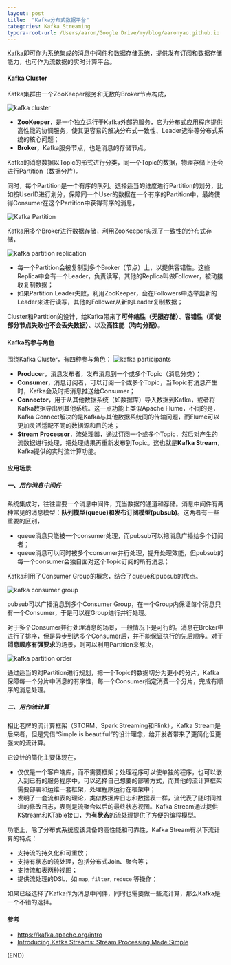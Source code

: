 ```yaml
---
layout: post
title:  "Kafka分布式数据平台"
categories: Kafka Streaming
typora-root-url: /Users/aaron/Google Drive/my/blog/aaronyao.github.io
---
```

[Kafka](https://kafka.apache.org)即可作为系统集成的消息中间件和数据存储系统，提供发布订阅和数据存储能力，也可作为流数据的实时计算平台。

#### Kafka Cluster

Kafka集群由一个ZooKeeper服务和无数的Broker节点构成，

![kafka cluster](/assets/images/kafka-cluster.png)

- **ZooKeeper**，是一个独立运行于Kafka外部的服务，它为分布式应用程序提供高性能的协调服务，使其更容易的解决分布式一致性、Leader选举等分布式系统的核心问题；
- **Broker**，Kafka服务节点，也是消息的存储节点。

Kafka的消息数据以Topic的形式进行分类，同一个Topic的数据，物理存储上还会进行Partition（数据分片）。

同时，每个Partition是一个有序的队列。选择适当的维度进行Partition的划分，比如按UserID进行划分，保障同一个User的数据在一个有序的Partition中，最终使得Consumer在这个Partition中获得有序的消息，

![Kafka Partition](/assets/images/kafka-topic-partition.png)

Kafka用多个Broker进行数据存储，利用ZooKeeper实现了一致性的分布式存储，

![kafka partition replication](/assets/images/kafka-partition-replication.png)

- 每一个Partition会被复制到多个Broker（节点）上，以提供容错性。这些Replica中会有一个Leader，负责读写，其他的Replica叫做Follower，被动接收复制数据；
- 如果Partition Leader失败，利用ZooKeeper，会在Followers中选举出新的Leader来进行读写，其他的Follower从新的Leader复制数据；

Cluster和Partition的设计，给Kafka带来了**可伸缩性（无限存储）**、**容错性（即使部分节点失败也不会丢失数据）**、以及**高性能（均匀分配）**。

#### Kafka的参与角色

围绕Kafka Cluster，有四种参与角色：
![kafka participants](/assets/images/kafka-participants.png)

- **Producer**，消息发布者，发布消息到一个或多个Topic（消息分类）；
- **Consumer**，消息订阅者，可以订阅一个或多个Topic，当Topic有消息产生时，Kafka会及时把消息推送给Consumer；
- **Connector**，用于从其他数据系统（如数据库）导入数据到Kafka，或者将Kafka数据导出到其他系统。这一点功能上类似Apache Flume，不同的是，Kafka Connect解决的是Kafka与其他数据系统间的传输问题，而Flume可以更加灵活适配不同的数据源和目的地；
- **Stream Processor**，流处理器，通过订阅一个或多个Topic，然后对产生的流数据进行处理，把处理结果再重新发布到Topic。这也就是**Kafka Stream**，Kafka提供的实时流计算功能。

#### 应用场景

##### 一、用作消息中间件

系统集成时，往往需要一个消息中间件，充当数据的通道和存储。消息中间件有两种常见的消息模型：**队列模型(queue)**和**发布订阅模型(pubsub)**。这两者有一些重要的区别，

- queue消息只能被一个consumer处理，而pubsub可以把消息广播给多个订阅者；
- queue消息可以同时被多个consumer并行处理，提升处理效能，但pubsub的每一个consumer会独自面对这个Topic订阅的所有消息；

Kafka利用了Consumer Group的概念，结合了queue和pubsub的优点。

![kafka consumer group](/assets/images/kafka-consumer-group.png)

pubsub可以广播消息到多个Consumer Group，在一个Group内保证每个消息只有一个Consumer，于是可以在Group进行并行处理。

对于多个Consumer并行处理消息的场景，一般情况下是可行的。消息在Broker中进行了排序，但是异步到达多个Consumer后，并不能保证执行的先后顺序。对于**消息顺序有强要求**的场景，则可以利用Partition来解决，

![kafka partition order](/assets/images/kafka-partition-order.png)

通过适当的对Partition进行规划，把一个Topic的数据切分为更小的分片，Kafka保障每一个分片中消息的有序性，每一个Consumer指定消费一个分片，完成有顺序的消息处理。

##### 二、用作流计算

相比老牌的流计算框架（STORM、Spark Streaming和Flink），Kafka Stream是后来者，但是凭借“Simple is beautiful”的设计理念，给开发者带来了更简化但更强大的流计算。

它设计的简化主要体现在，

- 仅仅是一个客户端库，而不需要框架；处理程序可以使单独的程序，也可以嵌入到已有的服务程序中，可以选择自己想要的部署方式，而其他的流计算框架需要部署和运维一套框架，处理程序运行在框架中；
- 发明了一套流和表的理论，类似数据库日志和数据表一样，流代表了随时间推进的修改日志，表则是流聚合以后的最终状态视图。Kafka Stream通过提供KStream和KTable接口，为**有状态**的流处理提供了方便的编程模型。

功能上，除了分布式系统应该具备的高性能和可靠性，Kafka Stream有以下流计算的特点：

- 支持流的持久化和可重放；
- 支持有状态的流处理，包括分布式Join、聚合等；
- 支持流和表两种视图；
- 提供流处理的DSL，如 `map`, `filter`, `reduce` 等操作；

如果已经选择了Kafka作为消息中间件，同时也需要做一些流计算，那么Kafka是一个不错的选择。

#### 参考

- https://kafka.apache.org/intro
- [Introducing Kafka Streams: Stream Processing Made Simple](https://www.confluent.io/blog/introducing-kafka-streams-stream-processing-made-simple/)

(END)